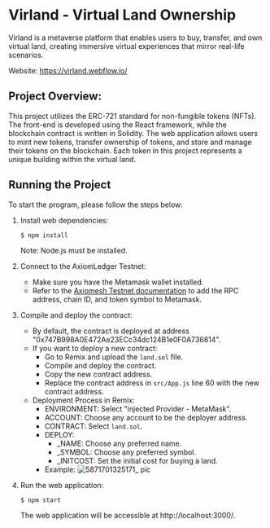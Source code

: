 # Virland - Virtual Land Ownership
Virland is a metaverse platform that enables users to buy, transfer, and own virtual land, creating immersive virtual experiences that mirror real-life scenarios.

Website: https://virland.webflow.io/

## Project Overview:
This project utilizes the ERC-721 standard for non-fungible tokens (NFTs). The front-end is developed using the React framework, while the blockchain contract is written in Solidity. The web application allows users to mint new tokens, transfer ownership of tokens, and store and manage their tokens on the blockchain. Each token in this project represents a unique building within the virtual land.

## Running the Project

To start the program, please follow the steps below:

1. Install web dependencies:
   ```
   $ npm install
   ```
   Note: Node.js must be installed.

2. Connect to the AxiomLedger Testnet:
   - Make sure you have the Metamask wallet installed.
   - Refer to the [Axiomesh Testnet documentation](https://docs.axiomesh.io/en/documentation/getting-started/resources/resources) to add the RPC address, chain ID, and token symbol to Metamask.

3. Compile and deploy the contract:
   - By default, the contract is deployed at address "0x747B998A0E472Ae23ECc34dc124B1e0F0A736814".
   - If you want to deploy a new contract:
     - Go to Remix and upload the `land.sol` file.
     - Compile and deploy the contract.
     - Copy the new contract address.
     - Replace the contract address in `src/App.js` line 60 with the new contract address.
   - Deployment Process in Remix:
     - ENVIRONMENT: Select "injected Provider - MetaMask".
     - ACCOUNT: Choose any account to be the deployer address.
     - CONTRACT: Select `land.sol`.
     - DEPLOY:
       - _NAME: Choose any preferred name.
       - _SYMBOL: Choose any preferred symbol.
       - _INITCOST: Set the initial cost for buying a land.
     - Example:
       ![5871701325171_ pic](https://github.com/ZixinMa27/MSBD5017Project/assets/72734552/53a640de-5842-4228-8629-c815a4c4e9c1)

4. Run the web application:
   ```
   $ npm start
   ```
   The web application will be accessible at http://localhost:3000/.
